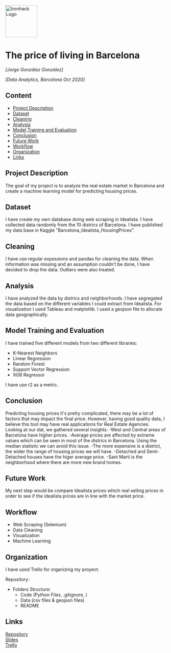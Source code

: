 <img src="https://bit.ly/2VnXWr2" alt="Ironhack Logo" width="100"/>

# The price of living in Barcelona
*[Jorge González González]*

*[Data Analytics, Barcelona Oct 2020]*

## Content
- [Project Description](#project-description)
- [Dataset](#dataset)
- [Cleaning](#cleaning)
- [Analysis](#analysis)
- [Model Training and Evaluation](#model-training-and-evaluation)
- [Conclusion](#conclusion)
- [Future Work](#future-work)
- [Workflow](#workflow)
- [Organization](#organization)
- [Links](#links)

## Project Description
The goal of my project is to analyze the real estate market in Barcelona and create a machine learning model for predicting housing prices.

## Dataset
I have create my own database doing web scraping in Idealista.
I have collected data randomly from the 10 districs of Barcelona.
I have published my data base in Kaggle "Barcelona_Idealista_HousingPrices".

## Cleaning
I have use regular expessions and pandas for cleaning the data.
When information was missing and an assumption couldn't be done, I have decided to drop the data.
Outliers were also treated.

## Analysis
I have analyzed the data by districs and neighborhoods.
I have segregated the data based on the different variables I could extract from Idealista.
For visualization I used Tableau and matplotlib.
I used a geojson file to allocate data geographically.



## Model Training and Evaluation
I have trained five different models from two different libraries:

- K-Nearest Neighbors
- Linear Regression
- Random Forest
- Support Vector Regression
- XGB Regressor

I have use r2 as a metric.

## Conclusion
Predicting housing prices it's pretty complicated, there may be a lot of factors that may impact the final price.
However, having good quality data, I believe this tool may have real applications for Real Estate Agencies.
Looking at our dat, we gathered several insights:
-West and Central areas of Barcelona have higher prices. 
-Average prices are affected by extreme values which can be seen in most of the districs in Barcelona. Using the median statistic we can avoid this issue.
-The more expensive is a district, the wider the range of housing prices we will have.
-Detached and Semi-Detached houses have the higer average price.
-Sant Marti is the neighborhood where there are more new brand homes.

## Future Work
My next step would be compare Idealista prices which real selling prices in order to see if the idealista prices are in line with the market price.

## Workflow
- Web Scraping (Selenium)
- Data Cleaning
- Visualization
- Machine Learning

## Organization
I have used Trello for organizing my proyect.

Repository:
- Folders Structure:
	- Code (Python Files, .gitignore, )
	- Data (csv files & geojson files)	
	- README 

## Links
[Repository](https://github.com/code-Jyu/Real-Estate-Barcelona)  
[Slides](https://docs.google.com/presentation/d/1H6QvCdSc6cJSL3QJMT-gw5GrnjwGF1B49OrD5vKln6g/edit#slide=id.gb17d8b65db_0_92)  
[Trello](https://trello.com/b/Uk3rX5IR/final-project-bcn-real-state)  
